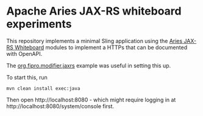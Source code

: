 # Apache Aries JAX-RS whiteboard experiments

This repository implements a minimal Sling application using the
[Aries JAX-RS Whiteboard](https://github.com/apache/aries-jax-rs-whiteboard)
modules to implement a HTTPs that can be documented with OpenAPI.

The [org.fipro.modifier.jaxrs](https://github.com/fipro78/access_osgi_services/tree/master/org.fipro.modifier.jaxrs)
example was useful in setting this up.

To start this, run

    mvn clean install exec:java

Then open http://localhost:8080 - which might require logging in
at http://localhost:8080/system/console first.

